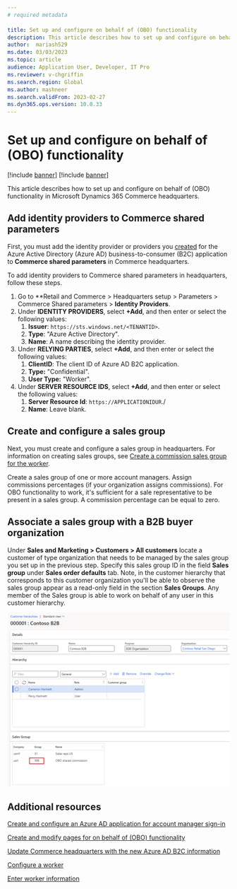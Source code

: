 ```yaml
---
# required metadata

title: Set up and configure on behalf of (OBO) functionality
description: This article describes how to set up and configure on behalf of (OBO) functionality in Microsoft Dynamics 365 Commerce headquarters.
author:  mariash529
ms.date: 03/03/2023
ms.topic: article
audience: Application User, Developer, IT Pro
ms.reviewer: v-chgriffin
ms.search.region: Global
ms.author: mashneer
ms.search.validFrom: 2023-02-27
ms.dyn365.ops.version: 10.0.33
---
```


# Set up and configure on behalf of (OBO) functionality

[!include [banner](includes/banner.md)]
[!include [banner](includes/preview-banner.md)]

This article describes how to set up and configure on behalf of (OBO) functionality in Microsoft Dynamics 365 Commerce headquarters.

## Add identity providers to Commerce shared parameters

First, you must add the identity provider or providers you [created](obo-create-aad-application.md) for the Azure Active Directory (Azure AD) business-to-consumer (B2C) application to **Commerce shared parameters** in Commerce headquarters.

To add identity providers to Commerce shared parameters in headquarters, follow these steps.

1. Go to **Retail and Commerce \> Headquarters setup \> Parameters \> Commerce Shared parameters \> **Identity Providers**. 
1. Under **IDENTITY PROVIDERS**, select **+Add**, and then enter or select the following values:
    1. **Issuer**: `https://sts.windows.net/<TENANTID>`.
    1. **Type**: "Azure Active Directory".
    1. **Name**: A name describing the identity provider.
1. Under **RELYING PARTIES**, select **+Add**, and then enter or select the following values:
    1. **ClientID**:  The client ID of Azure AD B2C application.
    1. **Type:** "Confidential".
    1. **User Type:** "Worker".
1. Under **SERVER RESOURCE IDS**, select **+Add**, and then enter or select the following values:
    1. **Server Resource Id**: `https://APPLICATIONIDUR`./
    1. **Name**: Leave blank.

## Create and configure a sales group

Next, you must create and configure a sales group in headquarters. For information on creating sales groups, see [Create a commission sales group for the worker](tasks/worker.md#create-a-commission-sales-group-for-the-worker).

Create a sales group of one or more account managers. Assign commissions percentages (if your organization assigns commissions). For OBO functionality to work, it's sufficient for a sale representative to be present in a sales group. A commission percentage can be equal to zero. 

## Associate a sales group with a B2B buyer organization

Under **Sales and Marketing \> Customers \> All customers** locate a customer of type organization that needs to be managed by the sales group you set up in the previous step. Specify this sales group ID in the field **Sales group** under **Sales order defaults** tab. Note, in the customer hierarchy that corresponds to this customer organization you'll be able to observe the sales group appear as a read-only field in the section **Sales Groups**. Any member of the Sales group is able to work on behalf of any user in this customer hierarchy.


<!--To associate a sales group with a B2B buyer organization in headquarters, follow these steps.

Go to **Sales and Marketing \> Customers \> All customers**.
Locate a customer of type organization that needs to be managed by the sales group you set up in the previous section. 
Specify this sales group ID in the field **Sales group** under **Sales order defaults** tab. 

Note, in the customer hierarchy that corresponds to this customer organization you'll be able to observe the sales group appear as a read-only field in the section **Sales Groups**. 

Any member of the sales group is able to work on behalf of any user in this customer hierarchy.  -->

![Example of Contoso B2B customer hierarchy that has a sales group 998 listed](media/obo-customer-hierarchy.png)

## Additional resources

[Create and configure an Azure AD application for account manager sign-in](obo-create-aad-application.md)

[Create and modify pages for on behalf of (OBO) functionality](obo-add-pages-site-builder.md)

[Update Commerce headquarters with the new Azure AD B2C information](update-hq-aad-b2c-info.md)

[Configure a worker](tasks/worker.md)

[Enter worker information](../human-resources/hr-personnel-enter-worker-information.md)
